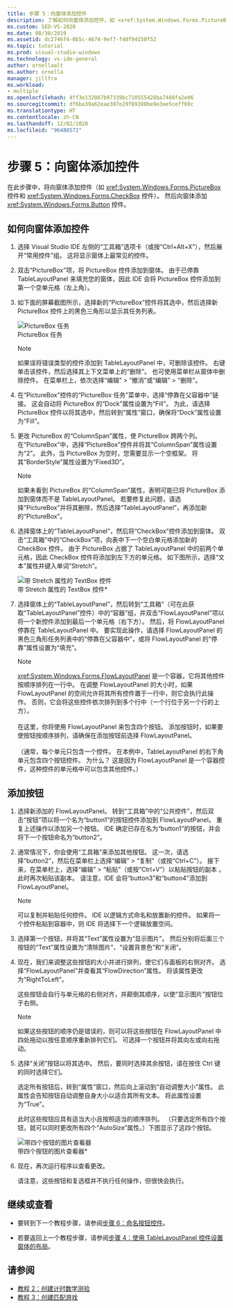 ```yaml
---
title: 步骤 5：向窗体添加控件
description: 了解如何向窗体添加控件，如 <xref:System.Windows.Forms.PictureBox> 控件和 <xref:System.Windows.Forms.CheckBox> 控件。
ms.custom: SEO-VS-2020
ms.date: 08/30/2019
ms.assetid: dc2746f4-0b5c-4674-9ef7-f40f94150f52
ms.topic: tutorial
ms.prod: visual-studio-windows
ms.technology: vs-ide-general
author: ornellaalt
ms.author: ornella
manager: jillfra
ms.workload:
- multiple
ms.openlocfilehash: 4ff3e132087b97339bc710555428ba7488fa2e06
ms.sourcegitcommit: df6ba39a62eae387e29f89388be9e3ee5ceff69c
ms.translationtype: HT
ms.contentlocale: zh-CN
ms.lasthandoff: 12/02/2020
ms.locfileid: "96480572"
---
```

# <a name="step-5-add-controls-to-your-form"></a>步骤 5：向窗体添加控件

在此步骤中，将向窗体添加控件（如 <xref:System.Windows.Forms.PictureBox> 控件和 <xref:System.Windows.Forms.CheckBox> 控件）。 然后向窗体添加 <xref:System.Windows.Forms.Button> 控件。

## <a name="how-to-add-controls-to-your-form"></a>如何向窗体添加控件

1. 选择 Visual Studio IDE 左侧的“工具箱”选项卡（或按“Ctrl+Alt+X”），然后展开“常用控件”组。 这将显示窗体上最常见的控件。

1. 双击“PictureBox”项，将 PictureBox 控件添加到窗体。 由于已停靠 TableLayoutPanel 来填充您的窗体，因此 IDE 会将 PictureBox 控件添加到第一个空单元格（左上角）。

1. 如下面的屏幕截图所示，选择新的“PictureBox”控件将其选中，然后选择新 PictureBox 控件上的黑色三角形以显示其任务列表。

    ![PictureBox 任务](../ide/media/express_pictureboxtasks.png)<br/>PictureBox 任务

    > [!NOTE]
    > 如果误将错误类型的控件添加到 TableLayoutPanel 中，可删除该控件。 右键单击该控件，然后选择其上下文菜单上的“删除”。 也可使用菜单栏从窗体中删除控件。 在菜单栏上，依次选择“编辑” > “撤消”或“编辑” > “删除”。

1. 在“PictureBox”控件的“PictureBox 任务”菜单中，选择“停靠在父容器中”链接。 这会自动将 PictureBox 的“Dock”属性设置为“Fill”。 为此，请选择 PictureBox 控件以将其选中，然后转到“属性”窗口，确保将“Dock”属性设置为“Fill”。

1. 更改 PictureBox 的“ColumnSpan”属性，使 PictureBox 跨两个列。 在“PictureBox”中，选择“PictureBox”控件并将其“ColumnSpan”属性设置为“2”。 此外，当 PictureBox 为空时，您需要显示一个空框架。 将其“BorderStyle”属性设置为“Fixed3D”。

    > [!NOTE]
    > 如果未看到 PictureBox 的“ColumnSpan”属性，表明可能已将 PictureBox 添加到窗体而不是 TableLayoutPanel。 若要修复此问题，请选择“PictureBox”并将其删除，然后选择“TableLayoutPanel”，再添加新的“PictureBox”。

1. 选择窗体上的“TableLayoutPanel”，然后将“CheckBox”控件添加到窗体。 双击“工具箱”中的“CheckBox”项，向表中下一个空白单元格添加新的 CheckBox 控件。 由于 PictureBox 占据了 TableLayoutPanel 中的前两个单元格，因此 CheckBox 控件将添加到左下方的单元格。 如下图所示，选择“文本”属性并键入单词“Stretch”。

    ![带 Stretch 属性的 TextBox 控件](../ide/media/express_pictureviewercheckbox.png)<br/>带 Stretch 属性的 TextBox 控件* 

1. 选择窗体上的“TableLayoutPanel”，然后转到“工具箱”（可在此获取“TableLayoutPanel”控件）中的“容器”组，并双击“FlowLayoutPanel”项以将一个新控件添加到最后一个单元格（右下方）。 然后，将 FlowLayoutPanel 停靠在 TableLayoutPanel 中。 要实现此操作，请选择 FlowLayoutPanel 的黑色三角形任务列表中的“停靠在父容器中”，或将 FlowLayoutPanel 的“停靠”属性设置为“填充”。

    > [!NOTE]
    > <xref:System.Windows.Forms.FlowLayoutPanel> 是一个容器，它将其他控件按顺序排列在一行中。 在调整 FlowLayoutPanel 的大小时，如果 FlowLayoutPanel 的空间允许将其所有控件置于一行中，则它会执行此操作。 否则，它会将这些控件依次排列到多个行中（一个行位于另一个行的上方）。 <br/><br/>在这里，你将使用 FlowLayoutPanel 来包含四个按钮。 添加按钮时，如果要使按钮按顺序排列，请确保在添加按钮前选择 FlowLayoutPanel。 <br/><br/>（通常，每个单元只包含一个控件。 在本例中，TableLayoutPanel 的右下角单元包含四个按钮控件。 为什么？  这是因为 FlowLayoutPanel 是一个容器控件，这种控件的单元格中可以包含其他控件。）

## <a name="to-add-buttons"></a>添加按钮

1. 选择新添加的 FlowLayoutPanel。 转到“工具箱”中的“公共控件”，然后双击“按钮”项以将一个名为“button1”的按钮控件添加到 FlowLayoutPanel。 重复上述操作以添加另一个按钮。 IDE 确定已存在名为“button1”的按钮，并会将下一个按钮命名为“button2”。

1. 通常情况下，你会使用“工具箱”来添加其他按钮。 这一次，请选择“button2”，然后在菜单栏上选择“编辑” > “复制”（或按“Ctrl+C”）。 接下来，在菜单栏上，选择“编辑” > “粘贴”（或按“Ctrl+V”）以粘贴按钮的副本   。 此时再次粘贴该副本。 请注意，IDE 会将“button3”和“button4”添加到 FlowLayoutPanel。

    > [!NOTE]
    > 可以复制并粘贴任何控件。 IDE 以逻辑方式命名和放置新的控件。 如果将一个控件粘贴到容器中，则 IDE 将选择下一个逻辑放置空间。

1. 选择第一个按钮，并将其“Text”属性设置为“显示图片”。 然后分别将后面三个按钮的“Text”属性设置为“清除图片”、“设置背景色”和“关闭”。

1. 现在，我们来调整这些按钮的大小并进行排列，使它们与面板的右侧对齐。 选择“FlowLayoutPanel”并查看其“FlowDirection”属性。 将该属性更改为“RightToLeft”。

   这些按钮会自行与单元格的右侧对齐，并颠倒其顺序，以使“显示图片”按钮位于右侧。

    > [!NOTE]
    > 如果这些按钮的顺序仍是错误的，则可以将这些按钮在 FlowLayoutPanel 中四处拖动以按任意顺序重新排列它们。 可选择一个按钮并将其向左或向右拖动。

1. 选择“关闭”按钮以将其选中。 然后，要同时选择其余按钮，请在按住 Ctrl 键的同时选择它们。

   选定所有按钮后，转到“属性”窗口，然后向上滚动到“自动调整大小”属性。 此属性会告知按钮自动调整自身大小以适合其所有文本。 将此属性设置为“True”。

   此时这些按钮应具有适当大小且按照适当的顺序排列。 （只要选定所有四个按钮，就可以同时更改所有四个“AutoSize”属性。）下图显示了这四个按钮。

    ![带四个按钮的图片查看器](../ide/media/express_autosize.png)<br/>带四个按钮的图片查看器*

1. 现在，再次运行程序以查看更改。

   请注意，这些按钮和复选框并不执行任何操作，但很快会执行。

## <a name="to-continue-or-review"></a>继续或查看

* 要转到下一个教程步骤，请参阅[步骤 6：命名按钮控件](../ide/step-6-name-your-button-controls.md)。

* 若要返回上一个教程步骤，请参阅[步骤 4：使用 TableLayoutPanel 控件设置窗体的布局](../ide/step-4-lay-out-your-form-with-a-tablelayoutpanel-control.md)。

## <a name="see-also"></a>请参阅

* [教程 2：创建计时数学测验](tutorial-2-create-a-timed-math-quiz.md)
* [教程 3：创建匹配游戏](tutorial-3-create-a-matching-game.md)
